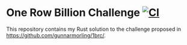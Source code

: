 # One Row Billion Challenge [![CI](https://github.com/aespuna/one-billion-row-challenge/actions/workflows/build.yaml/badge.svg)](https://github.com/aespuna/one-billion-row-challenge/actions/workflows/build.yaml)

This repository contains my Rust solution to the challenge proposed in https://github.com/gunnarmorling/1brc/.
